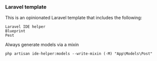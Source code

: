 ### Laravel template

This is an opinionated Laravel template that includes the following:

    Laravel IDE helper
    Blueprint
    Pest

Always generate models via a mixin

    php artisan ide-helper:models --write-mixin (-M) "App\Models\Post" 
